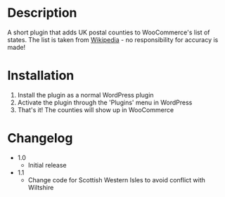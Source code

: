 # Description

A short plugin that adds UK postal counties to WooCommerce's list of states. The list is taken from [Wikipedia](http://en.wikipedia.org/wiki/Postal_counties_of_the_United_Kingdom) - no responsibility for accuracy is made!

# Installation

1. Install the plugin as a normal WordPress plugin
1. Activate the plugin through the 'Plugins' menu in WordPress
1. That's it! The counties will show up in WooCommerce

# Changelog 

 - 1.0
   - Initial release
 - 1.1
   - Change code for Scottish Western Isles to avoid conflict with Wiltshire

